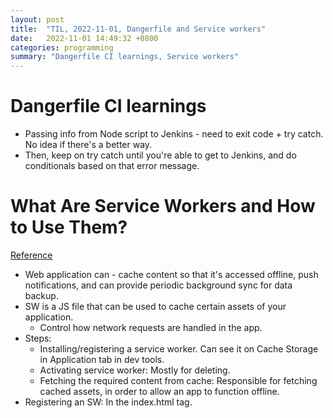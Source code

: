 ```yaml
---
layout: post
title:  "TIL, 2022-11-01, Dangerfile and Service workers"
date:   2022-11-01 14:49:32 +0800
categories: programming
summary: "Dangerfile CI learnings, Service workers"
---
```


# Dangerfile CI learnings

- Passing info from Node script to Jenkins - need to exit code + try catch. No idea if there's a better way.
- Then, keep on try catch until you're able to get to Jenkins, and do conditionals based on that error message.

# What Are Service Workers and How to Use Them?
[Reference](https://rajat-m.medium.com/what-are-service-workers-and-how-to-use-them-e993c1f497e6)

- Web application can - cache content so that it's accessed offline, push notifications, and can provide periodic background sync for data backup.
- SW is a JS file that can be used to cache certain assets of your application.
  - Control how network requests are handled in the app.
- Steps:
  - Installing/registering a service worker. Can see it on Cache Storage in Application tab in dev tools.
  - Activating service worker: Mostly for deleting.
  - Fetching the required content from cache: Responsible for fetching cached assets, in order to allow an app to function offline.
- Registering an SW: In the index.html tag.
